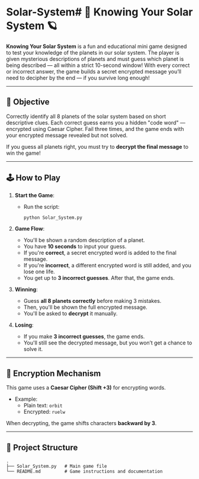 # Solar-System# 🌌 Knowing Your Solar System 🪐

**Knowing Your Solar System** is a fun and educational mini game designed to test your knowledge of the planets in our solar system. The player is given mysterious descriptions of planets and must guess which planet is being described — all within a strict 10-second window! With every correct or incorrect answer, the game builds a secret encrypted message you’ll need to decipher by the end — if you survive long enough!

---

## 🎯 Objective

Correctly identify all 8 planets of the solar system based on short descriptive clues. Each correct guess earns you a hidden "code word" — encrypted using Caesar Cipher. Fail three times, and the game ends with your encrypted message revealed but not solved.

If you guess all planets right, you must try to **decrypt the final message** to win the game!

---

## 🕹️ How to Play

1. **Start the Game**:
   - Run the script:  
     ```bash
     python Solar_System.py
     ```

2. **Game Flow**:
   - You'll be shown a random description of a planet.
   - You have **10 seconds** to input your guess.
   - If you're **correct**, a secret encrypted word is added to the final message.
   - If you're **incorrect**, a different encrypted word is still added, and you lose one life.
   - You get up to **3 incorrect guesses**. After that, the game ends.

3. **Winning**:
   - Guess **all 8 planets correctly** before making 3 mistakes.
   - Then, you'll be shown the full encrypted message.
   - You'll be asked to **decrypt** it manually.

4. **Losing**:
   - If you make **3 incorrect guesses**, the game ends.
   - You'll still see the decrypted message, but you won’t get a chance to solve it.

---

## 🔐 Encryption Mechanism

This game uses a **Caesar Cipher (Shift +3)** for encrypting words.

- Example:
  - Plain text: `orbit`
  - Encrypted: `ruelw`

When decrypting, the game shifts characters **backward by 3**.

---

## 📂 Project Structure

```plaintext
.
├── Solar_System.py   # Main game file
└── README.md         # Game instructions and documentation
